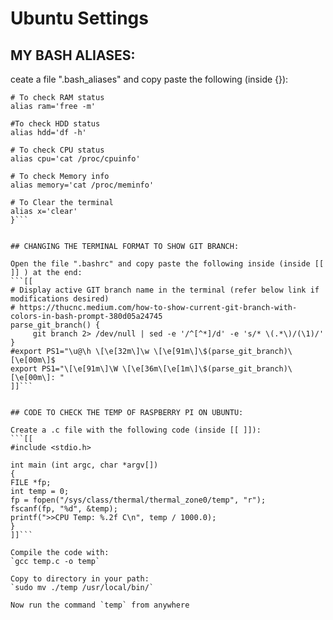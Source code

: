 # Ubuntu Settings

## MY BASH ALIASES:

ceate a file ".bash_aliases" and copy paste the following (inside {}):
```{
# To check RAM status
alias ram='free -m'

#To check HDD status
alias hdd='df -h'

# To check CPU status
alias cpu='cat /proc/cpuinfo'

# To check Memory info
alias memory='cat /proc/meminfo'

# To Clear the terminal
alias x='clear'
}```


## CHANGING THE TERMINAL FORMAT TO SHOW GIT BRANCH:

Open the file ".bashrc" and copy paste the following inside (inside [[ ]] ) at the end:
```[[
# Display active GIT branch name in the terminal (refer below link if modifications desired)
# https://thucnc.medium.com/how-to-show-current-git-branch-with-colors-in-bash-prompt-380d05a24745
parse_git_branch() {
     git branch 2> /dev/null | sed -e '/^[^*]/d' -e 's/* \(.*\)/(\1)/'
}
#export PS1="\u@\h \[\e[32m\]\w \[\e[91m\]\$(parse_git_branch)\[\e[00m\]$
export PS1="\[\e[91m\]\W \[\e[36m\[\e[1m\]\$(parse_git_branch)\[\e[00m\]: "
]]```


## CODE TO CHECK THE TEMP OF RASPBERRY PI ON UBUNTU:

Create a .c file with the following code (inside [[ ]]):
```[[
#include <stdio.h>

int main (int argc, char *argv[])
{
FILE *fp;
int temp = 0;
fp = fopen("/sys/class/thermal/thermal_zone0/temp", "r");
fscanf(fp, "%d", &temp);
printf(">>CPU Temp: %.2f C\n", temp / 1000.0);
}
]]```

Compile the code with:
`gcc temp.c -o temp`

Copy to directory in your path:
`sudo mv ./temp /usr/local/bin/`

Now run the command `temp` from anywhere 
